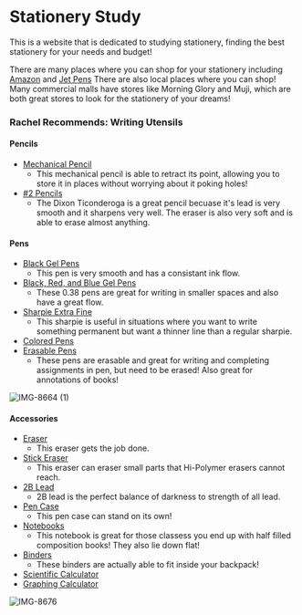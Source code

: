 # Stationery Study

This is a website that is dedicated to studying stationery, finding the best stationery for your needs and budget!

There are many places where you can shop for your stationery including [Amazon](amazon.com) and [Jet Pens](https://www.jetpens.com/)
There are also local places where you can shop! Many commercial malls have stores like Morning Glory and Muji, which are both great stores to look for the stationery of your dreams!

### Rachel Recommends: Writing Utensils

#### Pencils
  * [Mechanical Pencil](https://www.amazon.com/Pentel-Automatic-Drafting-Brushed-PG1015A/dp/B000GAU2RU/ref=sr_1_1?dchild=1&keywords=pentel+graphgear&qid=1632861646&sr=8-1)
    * This mechanical pencil is able to retract its point, allowing you to store it in places without worrying about it poking holes!
  * [#2 Pencils](https://www.amazon.com/Ticonderoga-Wood-Cased-Graphite-Pre-Sharpened-13818/dp/B002VL5IJO/ref=sr_1_6?dchild=1&keywords=ticonderoga+pencils&qid=1632861999&s=office-products&sr=1-6)
    * The Dixon Ticonderoga is a great pencil becuase it's lead is very smooth and it sharpens very well. The eraser is also very soft and is able to erase almost anything.

#### Pens
  * [Black Gel Pens](https://www.amazon.com/Pentel-EnerGel-X-Retractable-Liquid-BL110/dp/B005EE4UG2/ref=sr_1_4?dchild=1&keywords=pentel%2Benergel%2B1.0&qid=1632861730&sr=8-4&th=1)
    * This pen is very smooth and has a consistant ink flow. 
  * [Black, Red, and Blue Gel Pens](https://www.amazon.com/Pilot-Retractable-0-38mm-Blue-red-Description/dp/B00GK727S0/ref=sr_1_7?dchild=1&keywords=pilot+juice&qid=1632861869&s=office-products&sr=1-7)
    * These 0.38 pens are great for writing in smaller spaces and also have a great flow.
  * [Sharpie Extra Fine](https://www.google.com/url?sa=i&url=https%3A%2F%2Fwww.walmart.com%2Fip%2FSharpie-Permanent-Marker-Extra-Fine-Point-Black-Dozen%2F14926459&psig=AOvVaw3HMJef4bTM7wcmrKi18erL&ust=1633016137229000&source=images&cd=vfe&ved=0CAwQjhxqFwoTCNDa96nBpPMCFQAAAAAdAAAAABAD)
    * This sharpie is useful in situations where you want to write something permanent but want a thinner line than a regular sharpie.
  * [Colored Pens](https://www.amazon.com/Zebra-Sarasa-Retractable-Vintage-JJ15-5C-VI/dp/B073GNFTMB/ref=sr_1_9?dchild=1&keywords=zebra+sarasa+pens&qid=1632862237&s=office-products&sr=1-9)
  * [Erasable Pens](https://www.amazon.com/gp/slredirect/picassoRedirect.html/ref=pa_sp_atf_office-products_sr_pg1_1?ie=UTF8&adId=A0696358PZVQMBE6KP92&url=%2FPilot-Retractable-Erasable-Assorted-Disappear%2Fdp%2FB009QYH644%2Fref%3Dsr_1_1_sspa%3Fdchild%3D1%26keywords%3Dpilot%2Bfrixion%26qid%3D1632930121%26s%3Doffice-products%26sr%3D1-1-spons%26psc%3D1&qualifier=1632930121&id=6699221828929218&widgetName=sp_atf)
    * These pens are erasable and great for writing and completing assignments in pen, but need to be erased! Also great for annotations of books!

![IMG-8664 (1)](https://user-images.githubusercontent.com/91553756/135485338-4ede6fdf-99d1-4508-a13d-493d1dd679b1.jpg)

#### Accessories
  * [Eraser](https://www.google.com/aclk?sa=L&ai=DChcSEwic4fznx6LzAhXYH60GHRpVCP0YABAFGgJwdg&sig=AOD64_3pgKXrbz5XHd7sLK-MuTiTy-yiXg&ctype=5&q=&ved=0ahUKEwiA3_bnx6LzAhVLqJ4KHamuCB4Qww8IiQc&adurl=)
    * This eraser gets the job done.
  * [Stick Eraser](https://www.amazon.com/Xeno-Tri-II-Retractable-Eraser-Assorted/dp/B01CRLOEKG)
    * This eraser can eraser small parts that Hi-Polymer erasers cannot reach.
  * [2B Lead](https://www.amazon.com/Strength-Uni-ball-Diamond-Infused-mm-2B-Nano/dp/B00F9MTILQ/ref=sr_1_6?dchild=1&keywords=2b+lead&qid=1632862353&s=office-products&sr=1-6)
    * 2B lead is the perfect balance of darkness to strength of all lead.
  * [Pen Case](https://www.amazon.com/LIHIT-PuniLabo-Stand-Holder-A7712-6/dp/B01MSEHZZX)
     * This pen case can stand on its own!
  * [Notebooks](https://www.google.com/aclk?sa=L&ai=DChcSEwj-nuflxqLzAhWqCq0GHTqFC0kYABAEGgJwdg&ae=2&sig=AOD64_2OIIxKgYb5vdAwVtgvgm7XNvIIdg&ctype=5&q=&ved=2ahUKEwjn4dTlxqLzAhXCu54KHcO0B70Qww96BAgBEFo&adurl=)
    * This notebook is great for those classess you end up with half filled composition books! They also lie down flat!
  * [Binders](https://www.amazon.com/Avery-Durable-Binder-Slant-17002/dp/B09HDRM7H6?th=1)
    * These binders are actually able to fit inside your backpack!
  * [Scientific Calculator](https://www.amazon.com/Texas-Instruments-MultiView-Scientific-Calculator/dp/B000PDFQ6K/ref=sr_1_16?dchild=1&keywords=scientific+calculators+ti+blue&qid=1633016193&sr=8-16)
  * [Graphing Calculator](https://www.amazon.com/Texas-Instruments-TI-84-Graphing-Calculator/dp/B01K5LC434/ref=sr_1_3?dchild=1&keywords=scientific+calculators+ti84+plus+ce+white&qid=1633016259&sr=8-3)

![IMG-8676](https://user-images.githubusercontent.com/91553756/135485345-80d63a19-e10b-41be-9374-8a54e0ef6dc4.jpg)
